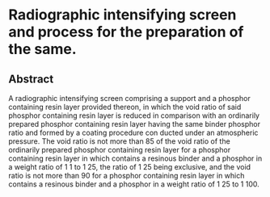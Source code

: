 # Radiographic intensifying screen and process for the preparation of the same.

## Abstract
A radiographic intensifying screen comprising a support and a phosphor containing resin layer provided thereon, in which the void ratio of said phosphor containing resin layer is reduced in comparison with an ordinarily prepared phosphor containing resin layer having the same binder phosphor ratio and formed by a coating procedure con ducted under an atmospheric pressure. The void ratio is not more than 85 of the void ratio of the ordinarily prepared phosphor containing resin layer for a phosphor containing resin layer in which contains a resinous binder and a phosphor in a weight ratio of 1 1 to 1 25, the ratio of 1 25 being exclusive, and the void ratio is not more than 90 for a phosphor containing resin layer in which contains a resinous binder and a phosphor in a weight ratio of 1 25 to 1 100.